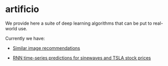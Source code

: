 # artificio

We provide here a suite of deep learning algorithms that can be put to real-world use. 

Currently we have:

* [Similar image recommendations](https://github.com/ankonzoid/artificio/tree/master/similar_img_rec)

* [RNN time-series predictions for sinewaves and TSLA stock prices](https://github.com/ankonzoid/artificio/tree/master/rnn_timeseries)